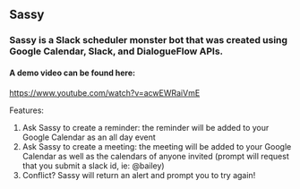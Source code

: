 ## Sassy
### Sassy is a Slack scheduler monster bot that was created using Google Calendar, Slack, and DialogueFlow APIs.

#### A demo video can be found here:
https://www.youtube.com/watch?v=acwEWRaiVmE

Features:
1. Ask Sassy to create a reminder: the reminder will be added to your Google Calendar as an all day event
2. Ask Sassy to create a meeting: the meeting will be added to your Google Calendar as well as the calendars of anyone invited (prompt will request that you submit a slack id, ie: @bailey)
3. Conflict? Sassy will return an alert and prompt you to try again!
